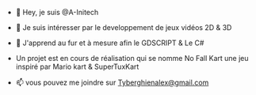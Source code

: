 - 👋 Hey, je suis @A-Initech
- 👀 Je suis intéresser par le developpement de jeux vidéos 2D & 3D
- 🌱 J'apprend au fur et à mesure afin le GDSCRIPT & Le C#
- Un projet est en cours de réalisation qui se nomme No Fall Kart une jeu inspiré par Mario kart & SuperTuxKart 

- 📫 vous pouvez me joindre sur Tyberghienalex@gmail.com
<!---
Ce Readme sera entretenue au fur est à mesure sur mon repos.

--->
